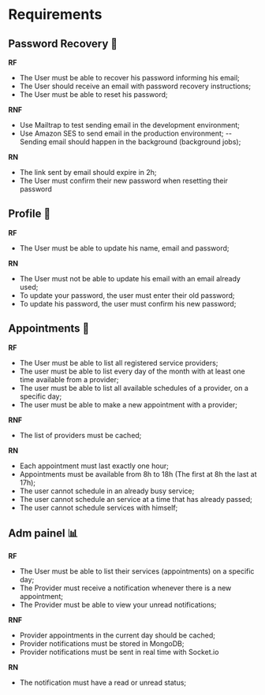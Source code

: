 # Requirements

## Password Recovery 🔐

**RF**

- The User must be able to recover his password informing his email;
- The User should receive an email with password recovery instructions;
- The User must be able to reset his password;

**RNF**

- Use Mailtrap to test sending email in the development environment;
- Use Amazon SES to send email in the production environment;
-- Sending email should happen in the background (background jobs);

**RN**

- The link sent by email should expire in 2h;
- The User must confirm their new password when resetting their password

## Profile 🗿

**RF**

- The User must be able to update his name, email and password;

**RN**

- The User must not be able to update his email with an email already used;
- To update your password, the user must enter their old password;
- To update his password, the user must confirm his new password;

## Appointments 💼

**RF**

- The User must be able to list all registered service providers;
- The user must be able to list every day of the month with at least one time available from a provider;
- The user must be able to list all available schedules of a provider, on a specific day;
- The user must be able to make a new appointment with a provider;

**RNF**

- The list of providers must be cached;

**RN**

- Each appointment must last exactly one hour;
- Appointments must be available from 8h to 18h (The first at 8h the last at 17h);
- The user cannot schedule in an already busy service;
- The user cannot schedule an service at a time that has already passed;
- The user cannot schedule services with himself;


## Adm painel 📊

**RF**

- The User must be able to list their services (appointments) on a specific day;
- The Provider must receive a notification whenever there is a new appointment;
- The Provider must be able to view your unread notifications;

**RNF**

- Provider appointments in the current day should be cached;
- Provider notifications must be stored in MongoDB;
- Provider notifications must be sent in real time with Socket.io

**RN**

- The notification must have a read or unread status;
